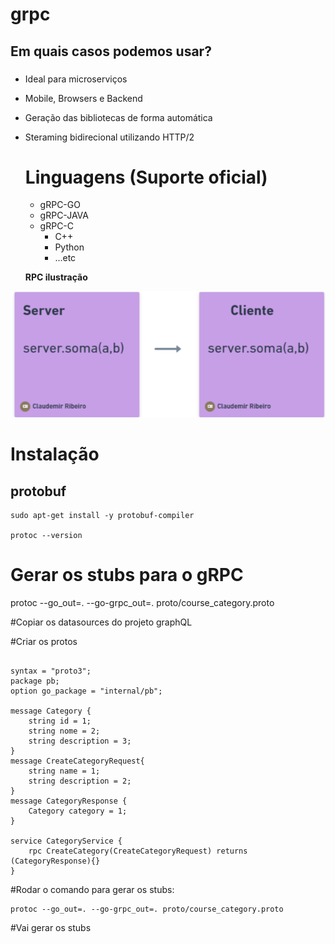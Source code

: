 # grpc

## Em quais casos podemos usar?
###
- Ideal para microserviços
- Mobile, Browsers e Backend
- Geração das bibliotecas de forma automática
- Steraming bidirecional utilizando HTTP/2

  # Linguagens (Suporte oficial)
  - gRPC-GO
  - gRPC-JAVA
  - gRPC-C
      - C++
      - Python
      - ...etc

  
  **RPC ilustração**

![](image/clientserver.png)

# Instalação
## protobuf
```
sudo apt-get install -y protobuf-compiler

protoc --version
```

# Gerar os stubs para o gRPC

protoc --go_out=. --go-grpc_out=. proto/course_category.proto

#Copiar os datasources do projeto graphQL

#Criar os protos 
```

syntax = "proto3";
package pb;
option go_package = "internal/pb";

message Category {
    string id = 1;
    string nome = 2;
    string description = 3;
}
message CreateCategoryRequest{
    string name = 1;
    string description = 2;
}
message CategoryResponse {
    Category category = 1;
}

service CategoryService {
    rpc CreateCategory(CreateCategoryRequest) returns (CategoryResponse){}
}

```

#Rodar o comando para gerar os stubs:
```
protoc --go_out=. --go-grpc_out=. proto/course_category.proto
```
#Vai gerar os stubs 








